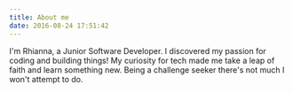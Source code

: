 ```yaml
---
title: About me
date: 2016-08-24 17:51:42
---
```


I'm Rhianna, a Junior Software Developer. I discovered my passion for coding and building things! My curiosity  for tech made me take a leap of faith and learn something new. Being a challenge seeker there's not much I won't attempt to do. 


